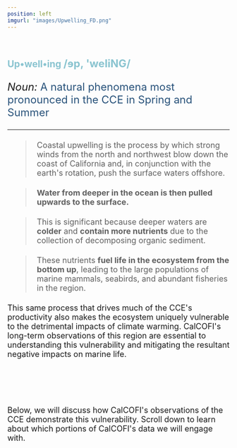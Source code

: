 ```yaml
---
position: left
imgurl: "images/Upwelling_FD.png"
---
```


<br />

## <span style="color:#8AC4D0"> Up&#x2022;well&#x2022;ing <font size="+2"> /&#600;p&#44; &#39;weliNG/  

<font size="+2"><i> Noun: </i> </span> <span style="color:#28527A"> A natural phenomena most pronounced in the CCE in Spring and Summer </span>

---

> <font size="+1"> Coastal upwelling is the process by which strong winds from the north and northwest blow down the coast of California and, in conjunction with the earth's rotation, push the surface waters offshore. </font>

> <font size="+1"> **Water from deeper in the ocean is then pulled upwards to the surface.** </font>


> <font size="+1"> This is significant because deeper waters are **colder** and **contain more nutrients** due to the collection of decomposing organic sediment. </font>

> <font size="+1"> These nutrients **fuel life in the ecosystem from the bottom up**, leading to the large populations of marine mammals, seabirds, and abundant fisheries in the region. </font>

<font size="+1"> This same process that drives much of the CCE's productivity also makes the ecosystem uniquely vulnerable to the detrimental impacts of climate warming. CalCOFI's long-term observations of this region are essential to understanding this vulnerability and mitigating the resultant negative impacts on marine life.  </font>

<br />
<br />

<font size="+1"> Below, we will discuss how CalCOFI's observations of the CCE demonstrate this vulnerability. Scroll down to learn about which portions of CalCOFI's data we will engage with. </font>
